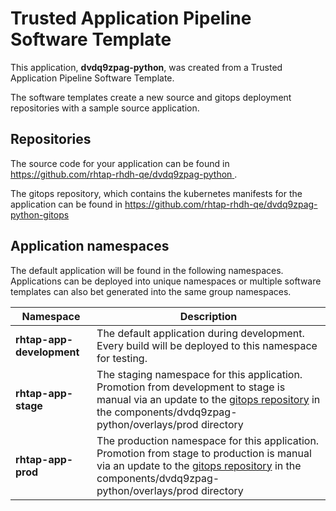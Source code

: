 # Trusted Application Pipeline Software Template

This application, **dvdq9zpag-python**, was created from a Trusted Application Pipeline Software Template.

The software templates create a new source and gitops deployment repositories with a sample source application. 

## Repositories

The source code for your application can be found in [https://github.com/rhtap-rhdh-qe/dvdq9zpag-python ](https://github.com/rhtap-rhdh-qe/dvdq9zpag-python ).
 
The gitops repository, which contains the kubernetes manifests for the application can be found in 
[https://github.com/rhtap-rhdh-qe/dvdq9zpag-python-gitops ](https://github.com/rhtap-rhdh-qe/dvdq9zpag-python-gitops ) 

## Application namespaces 

The default application will be found in the following namespaces. Applications can be deployed into unique namespaces or multiple software templates can also bet generated into the same group namespaces.  

|  Namespace   |  Description   |  
| -------- | -------- |   
| **rhtap-app-development** | The default application during development. Every build will be deployed to this namespace for testing. | 
| **rhtap-app-stage** | The staging namespace for this application. Promotion from development to stage is manual via an update to the [gitops repository](https://github.com/rhtap-rhdh-qe/dvdq9zpag-python-gitops ) in the components/dvdq9zpag-python/overlays/prod directory |  
| **rhtap-app-prod** | The production namespace for this application. Promotion from stage to production is manual via an update to the [gitops repository](https://github.com/rhtap-rhdh-qe/dvdq9zpag-python-gitops ) in the components/dvdq9zpag-python/overlays/prod directory | 